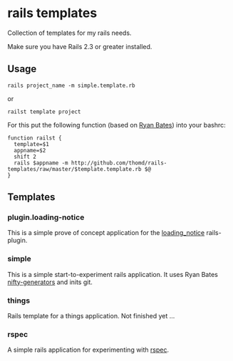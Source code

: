 # rails templates

Collection of templates for my rails needs.

Make sure you have Rails 2.3 or greater installed.

## Usage

    rails project_name -m simple.template.rb
or

    railst template project

For this put the following function (based on [Ryan Bates][1]) into your bashrc:

    function railst {
      template=$1
      appname=$2
      shift 2
      rails $appname -m http://github.com/thomd/rails-templates/raw/master/$template.template.rb $@
    }

## Templates

### plugin.loading-notice

This is a simple prove of concept application for the [loading_notice][2] rails-plugin.

### simple

This is a simple start-to-experiment rails application. It uses Ryan Bates [nifty-generators][3] and inits git.

### things

Rails template for a things application. Not finished yet ...

### rspec

A simple rails application for experimenting with [rspec][4]. 

[1]: http://github.com/ryanb/rails-templates/tree/master
[2]: http://github.com/thomd/loading_notice
[3]: http://github.com/ryanb/nifty-generators
[4]: http://rspec.info/
